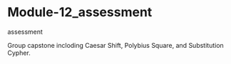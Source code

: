 # Module-12_assessment
assessment

Group capstone incloding Caesar Shift, Polybius Square, and Substitution Cypher.
